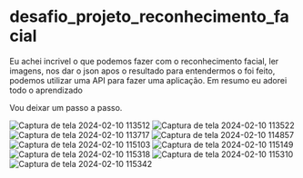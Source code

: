 # desafio_projeto_reconhecimento_facial

Eu achei incrivel o que podemos fazer com o reconhecimento facial, ler imagens, nos dar o json apos o resultado para entendermos o foi feito, podemos utilizar uma API para fazer uma aplicação.
Em resumo eu adorei todo o aprendizado

Vou deixar um passo a passo.

![Captura de tela 2024-02-10 113512](https://github.com/mat-henriqu/desafio_projeto_reconhecimento_facial/assets/90286224/f311443e-c83a-4401-96cf-74462f338c83)
![Captura de tela 2024-02-10 113522](https://github.com/mat-henriqu/desafio_projeto_reconhecimento_facial/assets/90286224/7bca3339-5bda-40f7-8641-a4323f10481c)
![Captura de tela 2024-02-10 113717](https://github.com/mat-henriqu/desafio_projeto_reconhecimento_facial/assets/90286224/2e4ee1a6-678d-4065-a09b-8d885ae6e22d)
![Captura de tela 2024-02-10 114857](https://github.com/mat-henriqu/desafio_projeto_reconhecimento_facial/assets/90286224/09aa5c01-be24-439b-a4d7-49db53bfa86f)
![Captura de tela 2024-02-10 115103](https://github.com/mat-henriqu/desafio_projeto_reconhecimento_facial/assets/90286224/6ca4fd16-9013-47fe-b4d5-501f08291249)
![Captura de tela 2024-02-10 115149](https://github.com/mat-henriqu/desafio_projeto_reconhecimento_facial/assets/90286224/0e7781bf-979c-4e2c-bf18-c0da6ae915d8)
![Captura de tela 2024-02-10 115318](https://github.com/mat-henriqu/desafio_projeto_reconhecimento_facial/assets/90286224/b900f430-e638-4e9e-8b8f-ba7c1ed0d9a3)
![Captura de tela 2024-02-10 115310](https://github.com/mat-henriqu/desafio_projeto_reconhecimento_facial/assets/90286224/46ff62bb-b504-42b4-aa2b-b7e81060495f)
![Captura de tela 2024-02-10 115342](https://github.com/mat-henriqu/desafio_projeto_reconhecimento_facial/assets/90286224/484fed47-5f43-4869-9c9b-78eff8a70b2e)
